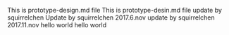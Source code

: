 This is prototype-design.md file 
This is prototype-desin.md file update by squirrelchen 
Update by squirrelchen 2017.6.nov
update by squirrelchen 2017.11.nov
hello world 
hello 
world
